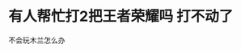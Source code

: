 # 有人帮忙打2把王者荣耀吗 打不动了


不会玩木兰怎么办<img src="static/image/smiley/yct/022.gif" smilieid="42" border="0" alt="" />
